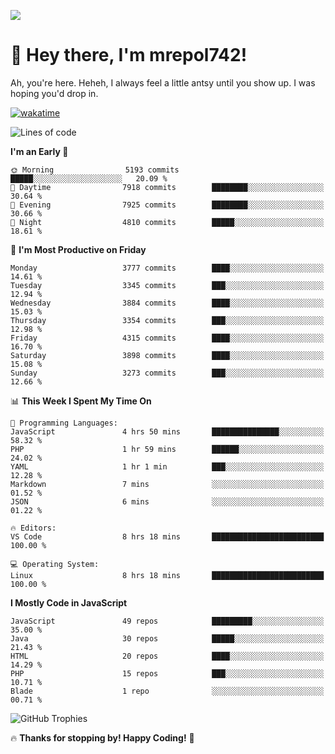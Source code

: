 ![](https://media.tenor.com/FUEC3dPyVhEAAAAM/welcome-back-minions.gif)

# 👋 Hey there, I'm mrepol742!
Ah, you're here. Heheh, 
I always feel a little antsy until you show up. I was hoping you'd drop in.

[![wakatime](https://wakatime.com/badge/user/8ad4afa2-1a56-40d1-a949-4663473915b6.svg)](https://wakatime.com/@mrepol742)

<!--START_SECTION:mrepol742-->
![Lines of code](https://img.shields.io/badge/From%20Hello%20World%20I%27ve%20Written-20.6%20million%20lines%20of%20code-blue)

**I'm an Early 🐤** 

```text
🌞 Morning                5193 commits        █████░░░░░░░░░░░░░░░░░░░░   20.09 % 
🌆 Daytime                7918 commits        ████████░░░░░░░░░░░░░░░░░   30.64 % 
🌃 Evening                7925 commits        ████████░░░░░░░░░░░░░░░░░   30.66 % 
🌙 Night                  4810 commits        █████░░░░░░░░░░░░░░░░░░░░   18.61 % 
```
📅 **I'm Most Productive on Friday** 

```text
Monday                   3777 commits        ████░░░░░░░░░░░░░░░░░░░░░   14.61 % 
Tuesday                  3345 commits        ███░░░░░░░░░░░░░░░░░░░░░░   12.94 % 
Wednesday                3884 commits        ████░░░░░░░░░░░░░░░░░░░░░   15.03 % 
Thursday                 3354 commits        ███░░░░░░░░░░░░░░░░░░░░░░   12.98 % 
Friday                   4315 commits        ████░░░░░░░░░░░░░░░░░░░░░   16.70 % 
Saturday                 3898 commits        ████░░░░░░░░░░░░░░░░░░░░░   15.08 % 
Sunday                   3273 commits        ███░░░░░░░░░░░░░░░░░░░░░░   12.66 % 
```


📊 **This Week I Spent My Time On** 

```text
💬 Programming Languages: 
JavaScript               4 hrs 50 mins       ███████████████░░░░░░░░░░   58.32 % 
PHP                      1 hr 59 mins        ██████░░░░░░░░░░░░░░░░░░░   24.02 % 
YAML                     1 hr 1 min          ███░░░░░░░░░░░░░░░░░░░░░░   12.28 % 
Markdown                 7 mins              ░░░░░░░░░░░░░░░░░░░░░░░░░   01.52 % 
JSON                     6 mins              ░░░░░░░░░░░░░░░░░░░░░░░░░   01.22 % 

🔥 Editors: 
VS Code                  8 hrs 18 mins       █████████████████████████   100.00 % 

💻 Operating System: 
Linux                    8 hrs 18 mins       █████████████████████████   100.00 % 
```

**I Mostly Code in JavaScript** 

```text
JavaScript               49 repos            █████████░░░░░░░░░░░░░░░░   35.00 % 
Java                     30 repos            █████░░░░░░░░░░░░░░░░░░░░   21.43 % 
HTML                     20 repos            ████░░░░░░░░░░░░░░░░░░░░░   14.29 % 
PHP                      15 repos            ███░░░░░░░░░░░░░░░░░░░░░░   10.71 % 
Blade                    1 repo              ░░░░░░░░░░░░░░░░░░░░░░░░░   00.71 % 
```




<!--END_SECTION:mrepol742-->

![GitHub Trophies](https://github-profile-trophy.vercel.app/?username=mrepol742&theme=dracula)

🔥 **Thanks for stopping by! Happy Coding!** 🚀
